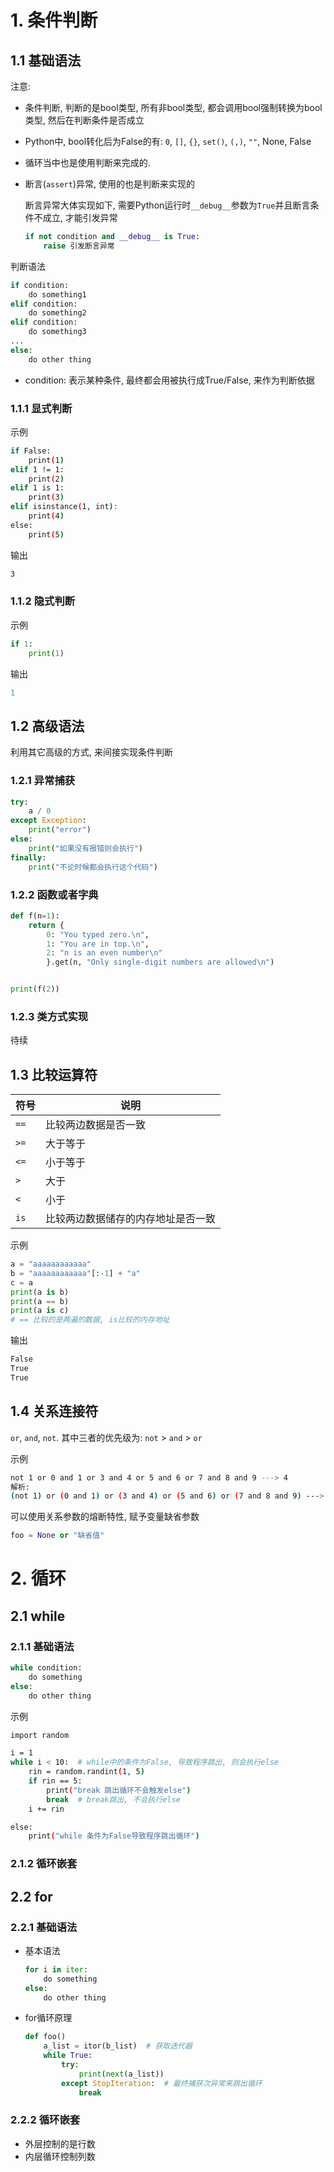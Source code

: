 # 1. 条件判断

## 1.1 基础语法

注意: 

* 条件判断, 判断的是bool类型, 所有非bool类型, 都会调用bool强制转换为bool类型, 然后在判断条件是否成立

* Python中, bool转化后为False的有: `0`, `[]`, `{}`, `set()`, `(,)`, `""`, None, False 

* 循环当中也是使用判断来完成的.

* 断言(`assert`)异常, 使用的也是判断来实现的

  断言异常大体实现如下, 需要Python运行时`__debug__`参数为`True`并且断言条件不成立, 才能引发异常

  ```Python
  if not condition and __debug__ is True:
      raise 引发断言异常
  ```


判断语法

```Python
if condition:
    do something1
elif condition:
    do something2
elif condition:
    do something3
...
else:
    do other thing
```

* condition: 表示某种条件, 最终都会用被执行成True/False, 来作为判断依据

### 1.1.1 显式判断

示例

```bash
if False:
    print(1)
elif 1 != 1:
	print(2)
elif 1 is 1:
	print(3)
elif isinstance(1, int):
	print(4)
else:
	print(5)
```

输出

```bash
3
```

### 1.1.2 隐式判断

示例

```Python
if 1:
    print(1)
```

输出

```python
1
```

## 1.2 高级语法

利用其它高级的方式, 来间接实现条件判断

### 1.2.1 异常捕获 

```Python
try:
    a / 0
except Exception:
    print("error")
else:
    print("如果没有报错则会执行")
finally:
    print("不论时候都会执行这个代码")
```

### 1.2.2 函数或者字典

```Python
def f(n=1):
    return {
        0: "You typed zero.\n",
        1: "You are in top.\n",
        2: "n is an even number\n"
        }.get(n, "Only single-digit numbers are allowed\n")


print(f(2))
```

### 1.2.3 类方式实现

待续

## 1.3 比较运算符

| 符号 | 说明                               |
| ---- | ---------------------------------- |
| `==` | 比较两边数据是否一致               |
| `>=` | 大于等于                           |
| `<=` | 小于等于                           |
| `>`  | 大于                               |
| `<`  | 小于                               |
| `is` | 比较两边数据储存的内存地址是否一致 |

示例

```Python
a = "aaaaaaaaaaaa"
b = "aaaaaaaaaaaa"[:-1] + "a"
c = a
print(a is b)
print(a == b)
print(a is c)
# == 比较的是两遍的数据, is比较的内存地址
```

输出

```bash
False
True
True
```

## 1.4 关系连接符

`or`, `and`, `not`. 其中三者的优先级为: `not` > `and` > `or`

示例

```bash
not 1 or 0 and 1 or 3 and 4 or 5 and 6 or 7 and 8 and 9 ---> 4
解析:
(not 1) or (0 and 1) or (3 and 4) or (5 and 6) or (7 and 8 and 9) ---> 4 
```

可以使用关系参数的熔断特性, 赋予变量缺省参数

```Python
foo = None or "缺省值"
```

# 2. 循环

## 2.1 while

### 2.1.1 基础语法

```Python
while condition:
    do something
else:
    do other thing
```

示例

```bash
import random

i = 1
while i < 10:  # while中的条件为False, 导致程序跳出, 则会执行else
    rin = random.randint(1, 5)
    if rin == 5:
        print("break 跳出循环不会触发else")
        break  # break跳出, 不会执行else
    i += rin

else:
    print("while 条件为False导致程序跳出循环")
```

### 2.1.2 循环嵌套

## 2.2 for

### 2.2.1 基础语法

* 基本语法

  ```Python
  for i in iter:
      do something
  else:
      do other thing
  ```

* for循环原理

  ```Python
  def foo()
      a_list = itor(b_list)  # 获取迭代器
      while True:
          try:
              print(next(a_list))
          except StopIteration:  # 最终捕获次异常来跳出循环
              break
  ```


### 2.2.2 循环嵌套

- 外层控制的是行数
- 内层循环控制列数